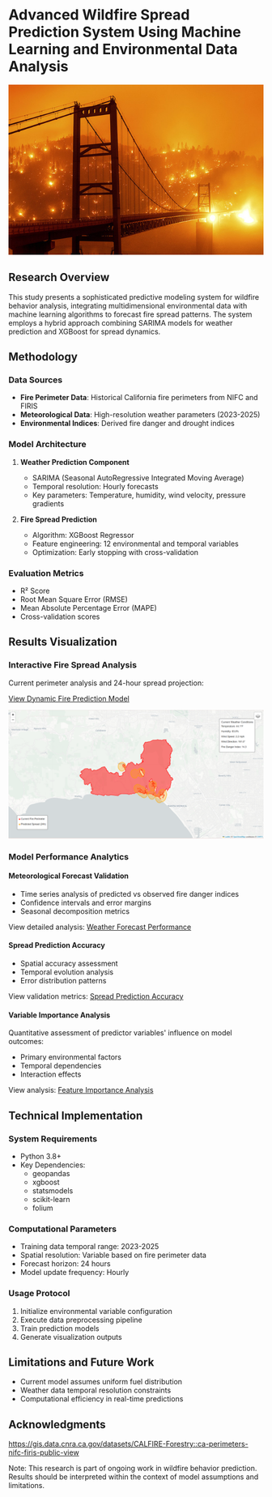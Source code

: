 # Advanced Wildfire Spread Prediction System Using Machine Learning and Environmental Data Analysis
<p align="center">
  <img src="https://raw.githubusercontent.com/MohamedIKenedy/California-fires-2025-analysis-and-prediction/main/Results/CA_Fires.png" alt="Model Output Visualization">
</p>

## Research Overview
This study presents a sophisticated predictive modeling system for wildfire behavior analysis, integrating multidimensional environmental data with machine learning algorithms to forecast fire spread patterns. The system employs a hybrid approach combining SARIMA models for weather prediction and XGBoost for spread dynamics.

## Methodology

### Data Sources
- **Fire Perimeter Data**: Historical California fire perimeters from NIFC and FIRIS
- **Meteorological Data**: High-resolution weather parameters (2023-2025)
- **Environmental Indices**: Derived fire danger and drought indices

### Model Architecture
1. **Weather Prediction Component**
   - SARIMA (Seasonal AutoRegressive Integrated Moving Average)
   - Temporal resolution: Hourly forecasts
   - Key parameters: Temperature, humidity, wind velocity, pressure gradients

2. **Fire Spread Prediction**
   - Algorithm: XGBoost Regressor
   - Feature engineering: 12 environmental and temporal variables
   - Optimization: Early stopping with cross-validation

### Evaluation Metrics
- R² Score
- Root Mean Square Error (RMSE)
- Mean Absolute Percentage Error (MAPE)
- Cross-validation scores

## Results Visualization

### Interactive Fire Spread Analysis
Current perimeter analysis and 24-hour spread projection:

[View Dynamic Fire Prediction Model](https://mohamedkenedy.github.io/California-fires-2025-analysis-and-prediction/Results/weather_enhanced_fire_prediction.html)

![Model Output Visualization](https://raw.githubusercontent.com/MohamedIKenedy/California-fires-2025-analysis-and-prediction/main/Results/map_preview.png)

### Model Performance Analytics

#### Meteorological Forecast Validation
- Time series analysis of predicted vs observed fire danger indices
- Confidence intervals and error margins
- Seasonal decomposition metrics

View detailed analysis: [Weather Forecast Performance](Results/weather_forecast_performance.html)

#### Spread Prediction Accuracy
- Spatial accuracy assessment
- Temporal evolution analysis
- Error distribution patterns

View validation metrics: [Spread Prediction Accuracy](Results/spread_prediction_accuracy.html)

#### Variable Importance Analysis
Quantitative assessment of predictor variables' influence on model outcomes:
- Primary environmental factors
- Temporal dependencies
- Interaction effects

View analysis: [Feature Importance Analysis](Results/feature_importance.html)

## Technical Implementation

### System Requirements
- Python 3.8+
- Key Dependencies:
  - geopandas
  - xgboost
  - statsmodels
  - scikit-learn
  - folium

### Computational Parameters
- Training data temporal range: 2023-2025
- Spatial resolution: Variable based on fire perimeter data
- Forecast horizon: 24 hours
- Model update frequency: Hourly

### Usage Protocol
1. Initialize environmental variable configuration
2. Execute data preprocessing pipeline
3. Train prediction models
4. Generate visualization outputs

## Limitations and Future Work
- Current model assumes uniform fuel distribution
- Weather data temporal resolution constraints
- Computational efficiency in real-time predictions

## Acknowledgments
https://gis.data.cnra.ca.gov/datasets/CALFIRE-Forestry::ca-perimeters-nifc-firis-public-view

Note: This research is part of ongoing work in wildfire behavior prediction. Results should be interpreted within the context of model assumptions and limitations.
